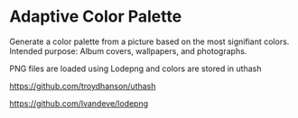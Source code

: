 # Adaptive Color Palette
Generate a color palette from a picture based on the most signifiant colors. Intended purpose: Album covers, wallpapers, and photographs.



PNG files are loaded using Lodepng and colors are stored in uthash

https://github.com/troydhanson/uthash

https://github.com/lvandeve/lodepng